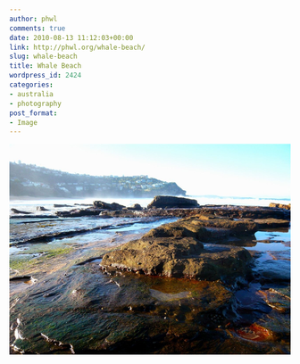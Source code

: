 ```yaml
---
author: phwl
comments: true
date: 2010-08-13 11:12:03+00:00
link: http://phwl.org/whale-beach/
slug: whale-beach
title: Whale Beach
wordpress_id: 2424
categories:
- australia
- photography
post_format:
- Image
---
```


[![whalebeach](/assets/images/2016/03/whalebeach.jpg)](/assets/images/2016/03/whalebeach.jpg)

